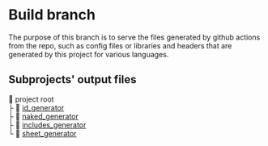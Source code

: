 # Build branch
The purpose of this branch is to serve the files generated by github actions from the repo, such as
config files or libraries and headers that are generated by this project for various languages.

## Subprojects' output files
:open_file_folder: project root\
  ├ :open_file_folder: [id_generator](id_generator)\
  ├ :open_file_folder: [naked_generator](naked_generator)\
  ├ :open_file_folder: [includes_generator](includes_generator)\
  └ :open_file_folder: [sheet_generator](sheet_generator)

